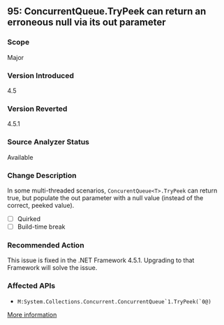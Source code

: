 ## 95: ConcurrentQueue<T>.TryPeek can return an erroneous null via its out parameter

### Scope
Major

### Version Introduced
4.5

### Version Reverted
4.5.1

### Source Analyzer Status
Available

### Change Description
In some multi-threaded scenarios, `ConcurentQueue<T>.TryPeek` can return true, but populate the out parameter with a null value (instead of the correct, peeked value).

- [ ] Quirked
- [ ] Build-time break

### Recommended Action
This issue is fixed in the .NET Framework 4.5.1. Upgrading to that Framework will solve the issue.

### Affected APIs
* ``M:System.Collections.Concurrent.ConcurrentQueue`1.TryPeek(`0@)``

[More information](http://connect.microsoft.com/VisualStudio/feedback/details/762273/bug-in-concurrentqueue-in-net-4-5-trypeek-returns-true-but-no-real-object-returned)
